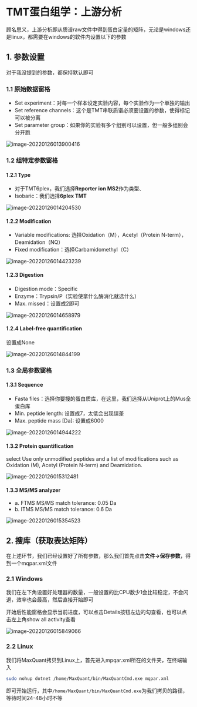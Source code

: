 # TMT蛋白组学：上游分析

顾名思义，上游分析即从质谱raw文件中得到蛋白定量的矩阵，无论是windows还是linux，都需要在windows的软件内设置以下的参数

## 1. 参数设置

对于我没提到的参数，都保持默认即可

### 1.1 原始数据窗格

- Set experiment：对每一个样本设定实验内容，每个实验作为一个单独的输出
- Set reference channels：这个是TMT串联质谱必须要设置的参数，使得标记可以被分离
- Set parameter group：如果你的实验有多个组别可以设置，但一般多组别会分开跑

![image-20220126013900416](tmt_2.assets/image-20220126013900416-6120205.png)

### 1.2 组特定参数窗格

#### 1.2.1 Type

- 对于TMT6plex，我们选择**Reporter ion MS2**作为类型、
- Isobaric：我们选择**6plex TMT**

![image-20220126014204530](tmt_2.assets\image-20220126014204530.png)

#### 1.2.2 Modification

- Variable modifications: 选择Oxidation（M），Acetyl（Protein N-term），Deamidation（NQ）
- Fixed modification：选择Carbamidomethyl（C）

![image-20220126014423239](tmt_2.assets\image-20220126014423239.png)

#### 1.2.3 Digestion

- Digestion mode：Specific
- Enzyme：Trypsin/P（实验使拿什么酶消化就选什么）
- Max. missed：设置成2即可

![image-20220126014658979](tmt_2.assets\image-20220126014658979.png)

#### 1.2.4 Label-free quantification

设置成None

![image-20220126014844199](tmt_2.assets\image-20220126014844199.png)

### 1.3 全局参数窗格

#### 1.3.1 Sequence

- Fasta files：选择你要搜的蛋白质库，在这里，我们选择从Uniprot上的Mus全蛋白库
- Min. peptide length: 设置成7，太低会出现误差
- Max. peptide mass [Da]: 设置成6000

![image-20220126014944222](tmt_2.assets\image-20220126014944222.png)

#### 1.3.2 Protein quantification

select Use only unmodified peptides and a list of modifications such as Oxidation (M), Acetyl (Protein N-term) and Deamidation. 

![image-20220126015312481](tmt_2.assets\image-20220126015312481.png)

#### 1.3.3 MS/MS analyzer

- a. FTMS MS/MS match tolerance: 0.05 Da
- b. ITMS MS/MS match tolerance: 0.6 Da

![image-20220126015354523](tmt_2.assets\image-20220126015354523.png)

## 2. 搜库（获取表达矩阵）

在上述环节，我们已经设置好了所有参数，那么我们首先点击**文件->保存参数**，得到一个mqpar.xml文件

### 2.1 Windows

我们在左下角设置好处理器的数量，一般设置的比CPU数少1会比较稳定，不会闪退，效率也会最高，然后直接开始即可

开始后性能窗格会显示当前进度，可以点击Details按钮左边的勾查看，也可以点击左上角show all activity查看

![image-20220126015849066](tmt_2.assets\image-20220126015849066.png)

### 2.2 Linux

我们将MaxQuant拷贝到Linux上，首先进入mpqar.xml所在的文件夹，在终端输入

```bash
sudo nohup dotnet /home/MaxQuant/bin/MaxQuantCmd.exe mqpar.xml
```

即可开始运行，其中`/home/MaxQuant/bin/MaxQuantCmd.exe`为我们拷贝的路径，等待时间24-48小时不等

